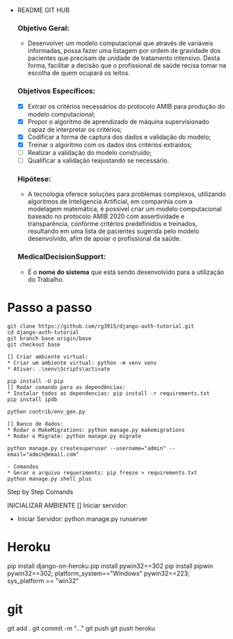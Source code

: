 - README GIT HUB
    
    ### Objetivo Geral:
    
    - Desenvolver um modelo computacional que através de variáveis informadas, possa fazer uma listagem por ordem de gravidade dos pacientes que precisam de unidade de tratamento intensivo. Desta forma, facilitar a decisão que o profissional de saúde  recisa tomar na escolha de quem ocupará os leitos.
    
    ### Objetivos Específicos:
    
    - [X]  Extrair os critérios necessários do protocolo AMIB para produção do modelo computacional;
    - [X]  Propor o algoritmo de aprendizado de máquina supervisionado capaz de interpretar
    os critérios;
    - [X]  Codificar a forma de captura dos dados e validação do modelo;
    - [X]  Treinar o algoritmo com os dados dos critérios extraídos;
    - [ ]  Realizar a validação do modelo construído;
    - [ ]  Qualificar a validação reajustando se necessário.
    
    ### Hipótese:
    
    - A tecnologia oferece soluções para problemas complexos, utilizando algoritmos de Inteligencia Artificial, em companhia com a modelagem matemática, é possível criar um modelo computacional baseado no protocolo AMIB 2020 com assertividade e  transparência, conforme critérios predefinidos e treinados, resultando em uma lista de pacientes sugerida pelo modelo desenvolvido, afim de apoiar o profissional da saúde.
    
    ### **MedicalDecisionSupport**:
    
    - É o **nome do sistema** que está sendo desenvolvido para a utilização do Trabalho.

# Passo a passo

```
git clone https://github.com/rg3915/django-auth-tutorial.git
cd django-auth-tutorial
git branch base origin/base
git checkout base

[] Criar ambiente virtual: 
* Criar um ambiente virtual: python -m venv venv
* Ativar: .\venv\Scripts\activate

pip install -U pip
[] Rodar comando para as dependências:
* Instalar todos as dependencias: pip install -r requirements.txt
pip install ipdb

python contrib/env_gen.py

[] Banco de dados:
* Rodar o MakeMigrations: python manage.py makemigrations
* Rodar o Migrate: python manage.py migrate

python manage.py createsuperuser --username="admin" --email="admin@email.com"

- Comandos
* Gerar o arquivo requeriments: pip freeze > requirements.txt
python manage.py shell_plus
```
Step by Step Comands

INICIALIZAR AMBIENTE
[] Iniciar servidor:
* Iniciar Servidor: python manage.py runserver



# Heroku
pip install django-on-heroku
pip install pywin32==302
pip install pipwin
pywin32==302; platform_system=="Windows"
pywin32==223; sys_platform == "win32"

# git

git add .
git commit -m "..."
git push
git push heroku